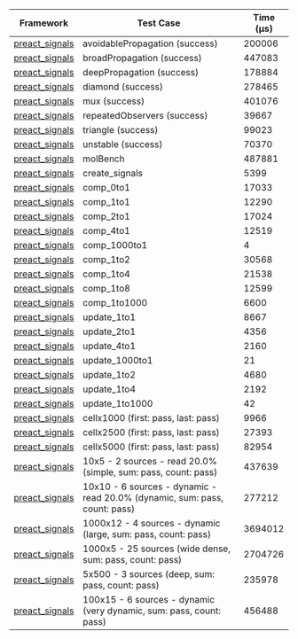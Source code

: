 | Framework | Test Case | Time (μs) |
| --- | --- | --- |
| [preact_signals](https://pub.dev/packages/preact_signals) | avoidablePropagation (success) | 200006 |
| [preact_signals](https://pub.dev/packages/preact_signals) | broadPropagation (success) | 447083 |
| [preact_signals](https://pub.dev/packages/preact_signals) | deepPropagation (success) | 178884 |
| [preact_signals](https://pub.dev/packages/preact_signals) | diamond (success) | 278465 |
| [preact_signals](https://pub.dev/packages/preact_signals) | mux (success) | 401076 |
| [preact_signals](https://pub.dev/packages/preact_signals) | repeatedObservers (success) | 39667 |
| [preact_signals](https://pub.dev/packages/preact_signals) | triangle (success) | 99023 |
| [preact_signals](https://pub.dev/packages/preact_signals) | unstable (success) | 70370 |
| [preact_signals](https://pub.dev/packages/preact_signals) | molBench | 487881 |
| [preact_signals](https://pub.dev/packages/preact_signals) | create_signals | 5399 |
| [preact_signals](https://pub.dev/packages/preact_signals) | comp_0to1 | 17033 |
| [preact_signals](https://pub.dev/packages/preact_signals) | comp_1to1 | 12290 |
| [preact_signals](https://pub.dev/packages/preact_signals) | comp_2to1 | 17024 |
| [preact_signals](https://pub.dev/packages/preact_signals) | comp_4to1 | 12519 |
| [preact_signals](https://pub.dev/packages/preact_signals) | comp_1000to1 | 4 |
| [preact_signals](https://pub.dev/packages/preact_signals) | comp_1to2 | 30568 |
| [preact_signals](https://pub.dev/packages/preact_signals) | comp_1to4 | 21538 |
| [preact_signals](https://pub.dev/packages/preact_signals) | comp_1to8 | 12599 |
| [preact_signals](https://pub.dev/packages/preact_signals) | comp_1to1000 | 6600 |
| [preact_signals](https://pub.dev/packages/preact_signals) | update_1to1 | 8667 |
| [preact_signals](https://pub.dev/packages/preact_signals) | update_2to1 | 4356 |
| [preact_signals](https://pub.dev/packages/preact_signals) | update_4to1 | 2160 |
| [preact_signals](https://pub.dev/packages/preact_signals) | update_1000to1 | 21 |
| [preact_signals](https://pub.dev/packages/preact_signals) | update_1to2 | 4680 |
| [preact_signals](https://pub.dev/packages/preact_signals) | update_1to4 | 2192 |
| [preact_signals](https://pub.dev/packages/preact_signals) | update_1to1000 | 42 |
| [preact_signals](https://pub.dev/packages/preact_signals) | cellx1000 (first: pass, last: pass) | 9966 |
| [preact_signals](https://pub.dev/packages/preact_signals) | cellx2500 (first: pass, last: pass) | 27393 |
| [preact_signals](https://pub.dev/packages/preact_signals) | cellx5000 (first: pass, last: pass) | 82954 |
| [preact_signals](https://pub.dev/packages/preact_signals) | 10x5 - 2 sources - read 20.0% (simple, sum: pass, count: pass) | 437639 |
| [preact_signals](https://pub.dev/packages/preact_signals) | 10x10 - 6 sources - dynamic - read 20.0% (dynamic, sum: pass, count: pass) | 277212 |
| [preact_signals](https://pub.dev/packages/preact_signals) | 1000x12 - 4 sources - dynamic (large, sum: pass, count: pass) | 3694012 |
| [preact_signals](https://pub.dev/packages/preact_signals) | 1000x5 - 25 sources (wide dense, sum: pass, count: pass) | 2704726 |
| [preact_signals](https://pub.dev/packages/preact_signals) | 5x500 - 3 sources (deep, sum: pass, count: pass) | 235978 |
| [preact_signals](https://pub.dev/packages/preact_signals) | 100x15 - 6 sources - dynamic (very dynamic, sum: pass, count: pass) | 456488 |
